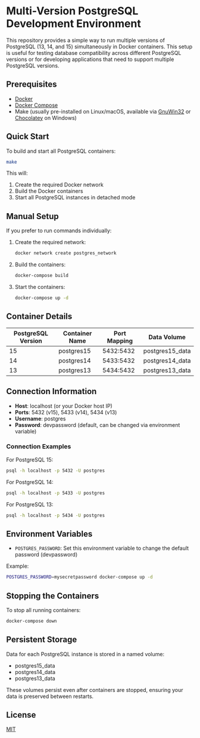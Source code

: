 # Multi-Version PostgreSQL Development Environment

This repository provides a simple way to run multiple versions of PostgreSQL (13, 14, and 15) simultaneously in Docker containers. This setup is useful for testing database compatibility across different PostgreSQL versions or for developing applications that need to support multiple PostgreSQL versions.

## Prerequisites

- [Docker](https://www.docker.com/get-started)
- [Docker Compose](https://docs.docker.com/compose/install/)
- Make (usually pre-installed on Linux/macOS, available via [GnuWin32](http://gnuwin32.sourceforge.net/packages/make.htm) or [Chocolatey](https://chocolatey.org/packages/make) on Windows)

## Quick Start

To build and start all PostgreSQL containers:

```bash
make
```

This will:
1. Create the required Docker network
2. Build the Docker containers
3. Start all PostgreSQL instances in detached mode

## Manual Setup

If you prefer to run commands individually:

1. Create the required network:
   ```bash
   docker network create postgres_network
   ```

2. Build the containers:
   ```bash
   docker-compose build
   ```

3. Start the containers:
   ```bash
   docker-compose up -d
   ```

## Container Details

| PostgreSQL Version | Container Name | Port Mapping | Data Volume         |
|--------------------|----------------|--------------|---------------------|
| 15                 | postgres15     | 5432:5432    | postgres15_data     |
| 14                 | postgres14     | 5433:5432    | postgres14_data     |
| 13                 | postgres13     | 5434:5432    | postgres13_data     |

## Connection Information

- **Host**: localhost (or your Docker host IP)
- **Ports**: 5432 (v15), 5433 (v14), 5434 (v13)
- **Username**: postgres
- **Password**: devpassword (default, can be changed via environment variable)

### Connection Examples

For PostgreSQL 15:
```bash
psql -h localhost -p 5432 -U postgres
```

For PostgreSQL 14:
```bash
psql -h localhost -p 5433 -U postgres
```

For PostgreSQL 13:
```bash
psql -h localhost -p 5434 -U postgres
```

## Environment Variables

- `POSTGRES_PASSWORD`: Set this environment variable to change the default password (devpassword)

Example:
```bash
POSTGRES_PASSWORD=mysecretpassword docker-compose up -d
```

## Stopping the Containers

To stop all running containers:

```bash
docker-compose down
```

## Persistent Storage

Data for each PostgreSQL instance is stored in a named volume:

- postgres15_data
- postgres14_data
- postgres13_data

These volumes persist even after containers are stopped, ensuring your data is preserved between restarts.

## License

[MIT](LICENSE)
